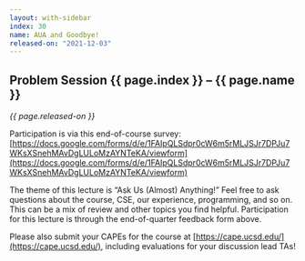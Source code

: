 ```yaml
---
layout: with-sidebar
index: 30
name: AUA and Goodbye!
released-on: "2021-12-03"
---
```


## Problem Session {{ page.index }} – {{ page.name }}

_{{ page.released-on }}_

Participation is via this end-of-course survey: [https://docs.google.com/forms/d/e/1FAIpQLSdpr0cW6m5rMLJSJr7DPJu7WKsXSnehMAvDgLULoMzAYNTeKA/viewform](https://docs.google.com/forms/d/e/1FAIpQLSdpr0cW6m5rMLJSJr7DPJu7WKsXSnehMAvDgLULoMzAYNTeKA/viewform)

The theme of this lecture is “Ask Us (Almost) Anything!” Feel free to ask
questions about the course, CSE, our experience, programming, and so on. This
can be a mix of review and other topics you find helpful. Participation for this
lecture is through the end-of-quarter feedback form above.

Please also submit your CAPEs for the course at
[https://cape.ucsd.edu/](https://cape.ucsd.edu/), including evaluations for your
discussion lead TAs!
